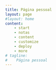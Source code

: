 ```yaml
---
title: Página pessoal
layout: page 
#layout: home 
content:
    - start
    - notas
    - content
    - customize
    - deploy
    - more 
# tagline:
#    Página pessoal
---
```

